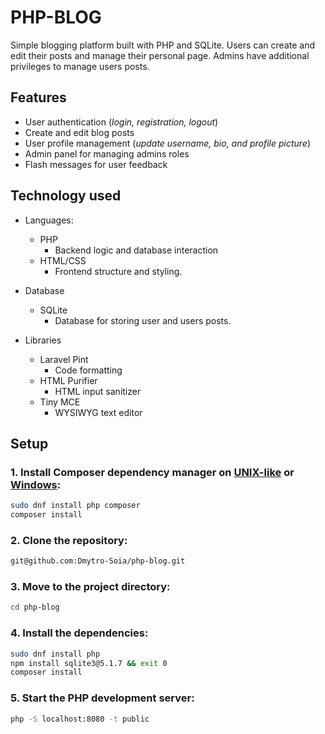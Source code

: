# PHP-BLOG

 Simple blogging platform built with PHP and SQLite. Users can create and edit their posts and manage their personal page. Admins have additional privileges to manage users posts.

## Features

- User authentication (_login, registration, logout_)
- Create and edit blog posts
- User profile management (_update username, bio, and profile picture_)
- Admin panel for managing admins roles
- Flash messages for user feedback

## Technology used

- Languages: 

    - PHP 
        - Backend logic and database interaction
    - HTML/CSS
        - Frontend structure and styling.
    
- Database

    - SQLite
        - Database for storing user and users posts.

- Libraries

    - Laravel Pint
        - Code formatting
    - HTML Purifier
        - HTML input sanitizer
    - Tiny MCE
        - WYSIWYG text editor

## Setup

### 1. Install Composer dependency manager on [UNIX-like](https://getcomposer.org/doc/00-intro.md#installation-linux-unix-macos) or [Windows](https://getcomposer.org/doc/00-intro.md#installation-windows):

```bash
sudo dnf install php composer
composer install
```

### 2. Clone the repository:

```bash
git@github.com:Dmytro-Soia/php-blog.git
```
### 3. Move to the project directory:

```bash
cd php-blog
```

### 4. Install the dependencies:

```bash
sudo dnf install php
npm install sqlite3@5.1.7 && exit 0
composer install
```

### 5. Start the PHP development server:

```bash
php -S localhost:8080 -t public
```